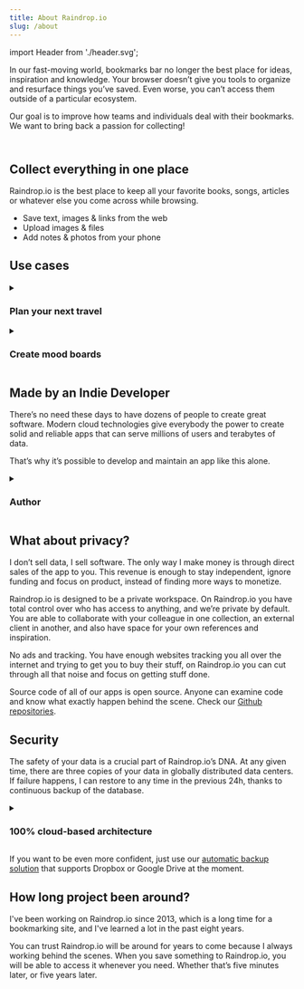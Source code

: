 ```yaml
---
title: About Raindrop.io
slug: /about
---
```


import Header from './header.svg';

In our fast-moving world, bookmarks bar no longer the best place for ideas, inspiration and knowledge. Your browser doesn’t give you tools to organize and resurface things you’ve saved. Even worse, you can’t access them outside of a particular ecosystem.

Our goal is to improve how teams and individuals deal with their bookmarks. We want to bring back a passion for collecting!

<div style={{background: 'var(--docsearch-searchbox-background)', padding: '0 1rem', borderRadius: '6px'}}>
<Header />
</div>

## Collect everything in one place
Raindrop.io is the best place to keep all your favorite books, songs, articles or whatever else you come across while browsing.

- Save text, images & links from the web
- Upload images & files
- Add notes & photos from your phone

## Use cases

<!------------------------------>
<details><summary>

### Plan your next travel

</summary>

You can use Raindrop.io to plan anything; from photoshoots, to home renovation.
We’ve even known people use Raindrop.io to plan their wedding.

I’m planning a travel, and I’ve been mapping out where we are going to be sleeping, eating, dancing, and driving on Raindrop.io.

Raindrop.io supports all sorts of content. 
From bookmarked websites to Google maps, and the best Spotify playlists. 
So I can save everything in one place, from spots for hiking to tasty taco stops to refuel, all along our route.

</details>

<!------------------------------>
<details><summary>

### Create mood boards

</summary>

Mood boards can be great for gathering inspiration and help kick-start ideas.
Mood boards are visual collections that capture the essence of a project.

Raindrop.io can help you make visual collections that you can access and edit from anywhere.
You can upload files directly to Raindrop.io, or save images online using our browser extension.

</details>


## Made by an Indie Developer
There’s no need these days to have dozens of people to create great software.
Modern cloud technologies give everybody the power to create solid and reliable apps that can serve millions of users and terabytes of data.

That’s why it’s possible to develop and maintain an app like this alone.

<!------------------------------>
<details><summary>

### Author

</summary>

Hi! My name is Rustem Mussabekov.
I have a computer science degree and nine years of experience as UI/UX designer in commercial products.

My passion for building apps began to blossom when I discovered Visual Basic 6. The idea that I could draw an elements and then translate them into a working app was blew my mind. Now, this is what I doing in daily basis.

Raindrop.io is my main job and a single source of income.

</details>

## What about privacy?
I don’t sell data, I sell software. The only way I make money is through direct sales of the app to you. This revenue is enough to stay independent, ignore funding and focus on product, instead of finding more ways to monetize.

Raindrop.io is designed to be a private workspace. 
On Raindrop.io you have total control over who has access to anything, and we’re private by default. 
You are able to collaborate with your colleague in one collection, an external client in another, and also have space for your own references and inspiration.

No ads and tracking. You have enough websites tracking you all over the internet and trying to get you to buy their stuff, on Raindrop.io you can cut through all that noise and focus on getting stuff done.

Source code of all of our apps is open source. Anyone can examine code and know what exactly happen behind the scene. Check our [Github repositories](https://github.com/raindropio).


## Security
The safety of your data is a crucial part of Raindrop.io’s DNA.
At any given time, there are three copies of your data in globally distributed data centers. If failure happens, I can restore to any time in the previous 24h, thanks to continuous backup of the database.

<!------------------------------>
<details><summary>

### 100% cloud-based architecture

</summary>

Raindrop.io have Serverless Architecture. This modern approach creates highly available services that automatically scale with zero administration. This way you can expect almost zero downtimes.

Raindrop.io uses Amazon Web Services for processing and storage, and thus inherits their state of the art security levels.
It features a dedicated firewall, key-based SSH login, and extensive monitoring features. Only I have direct access to the hosting machines and their logins are secured using two factor authentication.

The hosting system is kept up to date perpetually and monitored against intrusion. All Raindrop.io user connections are encrypted using HTTPS using state of the art RSA 2048 bits keys. Its configuration supports current security features such as PFS and SHA256 digests. Its Qualys SSL Rating is «A».

Direct file access is protected behind the following security measures:
- Direct file URL is temporary and expire after 10 minutes
- Unauthorized access is prohibited unless you make a parent collection public

</details>

If you want to be even more confident, just use our [automatic backup solution](../../using/backups/index.md#automatic) that supports Dropbox or Google Drive at the moment.


## How long project been around?
I've been working on Raindrop.io since 2013, which is a long time for a bookmarking site, and I've learned a lot in the past eight years.

You can trust Raindrop.io will be around for years to come because I always working behind the scenes.
When you save something to Raindrop.io, you will be able to access it whenever you need. Whether that’s five minutes later, or five years later.
